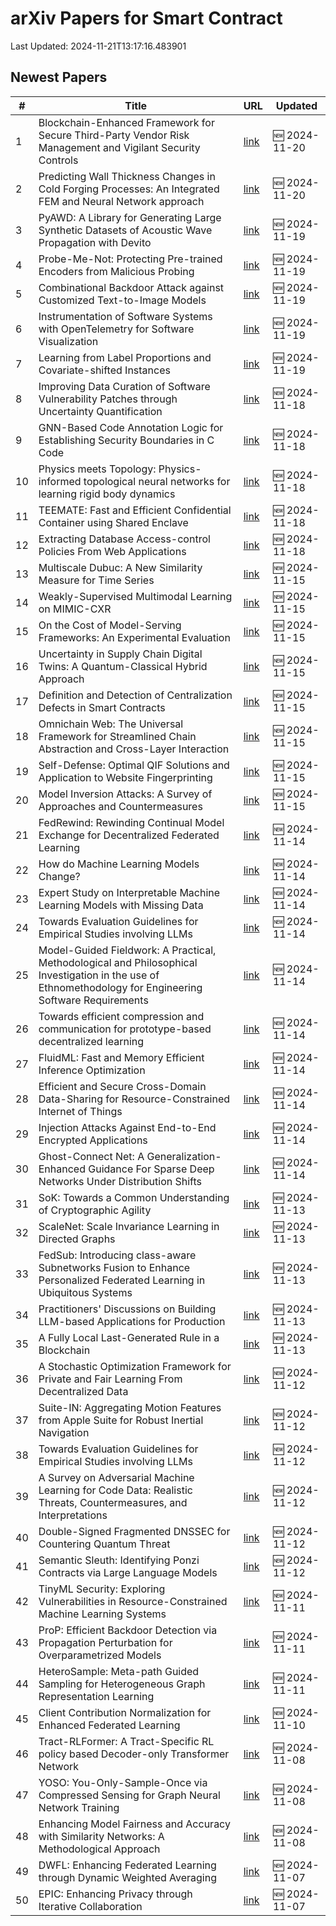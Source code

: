 # arXiv Papers for Smart Contract

Last Updated: 2024-11-21T13:17:16.483901

## Newest Papers

|\#|Title|URL|Updated|
|---|---|---|---|
|1|Blockchain-Enhanced Framework for Secure Third-Party Vendor Risk Management and Vigilant Security Controls|[link](http://arxiv.org/abs/2411.13447v1)|🆕 2024-11-20|
|2|Predicting Wall Thickness Changes in Cold Forging Processes: An Integrated FEM and Neural Network approach|[link](http://arxiv.org/abs/2411.13366v1)|🆕 2024-11-20|
|3|PyAWD: A Library for Generating Large Synthetic Datasets of Acoustic Wave Propagation with Devito|[link](http://arxiv.org/abs/2411.12636v1)|🆕 2024-11-19|
|4|Probe-Me-Not: Protecting Pre-trained Encoders from Malicious Probing|[link](http://arxiv.org/abs/2411.12508v1)|🆕 2024-11-19|
|5|Combinational Backdoor Attack against Customized Text-to-Image Models|[link](http://arxiv.org/abs/2411.12389v1)|🆕 2024-11-19|
|6|Instrumentation of Software Systems with OpenTelemetry for Software Visualization|[link](http://arxiv.org/abs/2411.12380v1)|🆕 2024-11-19|
|7|Learning from Label Proportions and Covariate-shifted Instances|[link](http://arxiv.org/abs/2411.12334v1)|🆕 2024-11-19|
|8|Improving Data Curation of Software Vulnerability Patches through Uncertainty Quantification|[link](http://arxiv.org/abs/2411.11659v1)|🆕 2024-11-18|
|9|GNN-Based Code Annotation Logic for Establishing Security Boundaries in C Code|[link](http://arxiv.org/abs/2411.11567v1)|🆕 2024-11-18|
|10|Physics meets Topology: Physics-informed topological neural networks for learning rigid body dynamics|[link](http://arxiv.org/abs/2411.11467v1)|🆕 2024-11-18|
|11|TEEMATE: Fast and Efficient Confidential Container using Shared Enclave|[link](http://arxiv.org/abs/2411.11423v1)|🆕 2024-11-18|
|12|Extracting Database Access-control Policies From Web Applications|[link](http://arxiv.org/abs/2411.11380v1)|🆕 2024-11-18|
|13|Multiscale Dubuc: A New Similarity Measure for Time Series|[link](http://arxiv.org/abs/2411.10418v1)|🆕 2024-11-15|
|14|Weakly-Supervised Multimodal Learning on MIMIC-CXR|[link](http://arxiv.org/abs/2411.10356v1)|🆕 2024-11-15|
|15|On the Cost of Model-Serving Frameworks: An Experimental Evaluation|[link](http://arxiv.org/abs/2411.10337v1)|🆕 2024-11-15|
|16|Uncertainty in Supply Chain Digital Twins: A Quantum-Classical Hybrid Approach|[link](http://arxiv.org/abs/2411.10254v1)|🆕 2024-11-15|
|17|Definition and Detection of Centralization Defects in Smart Contracts|[link](http://arxiv.org/abs/2411.10169v1)|🆕 2024-11-15|
|18|Omnichain Web: The Universal Framework for Streamlined Chain Abstraction and Cross-Layer Interaction|[link](http://arxiv.org/abs/2411.10132v1)|🆕 2024-11-15|
|19|Self-Defense: Optimal QIF Solutions and Application to Website Fingerprinting|[link](http://arxiv.org/abs/2411.10059v1)|🆕 2024-11-15|
|20|Model Inversion Attacks: A Survey of Approaches and Countermeasures|[link](http://arxiv.org/abs/2411.10023v1)|🆕 2024-11-15|
|21|FedRewind: Rewinding Continual Model Exchange for Decentralized Federated Learning|[link](http://arxiv.org/abs/2411.09842v1)|🆕 2024-11-14|
|22|How do Machine Learning Models Change?|[link](http://arxiv.org/abs/2411.09645v1)|🆕 2024-11-14|
|23|Expert Study on Interpretable Machine Learning Models with Missing Data|[link](http://arxiv.org/abs/2411.09591v1)|🆕 2024-11-14|
|24|Towards Evaluation Guidelines for Empirical Studies involving LLMs|[link](http://arxiv.org/abs/2411.07668v2)|🆕 2024-11-14|
|25|Model-Guided Fieldwork: A Practical, Methodological and Philosophical Investigation in the use of Ethnomethodology for Engineering Software Requirements|[link](http://arxiv.org/abs/2411.09303v1)|🆕 2024-11-14|
|26|Towards efficient compression and communication for prototype-based decentralized learning|[link](http://arxiv.org/abs/2411.09267v1)|🆕 2024-11-14|
|27|FluidML: Fast and Memory Efficient Inference Optimization|[link](http://arxiv.org/abs/2411.09242v1)|🆕 2024-11-14|
|28|Efficient and Secure Cross-Domain Data-Sharing for Resource-Constrained Internet of Things|[link](http://arxiv.org/abs/2411.09229v1)|🆕 2024-11-14|
|29|Injection Attacks Against End-to-End Encrypted Applications|[link](http://arxiv.org/abs/2411.09228v1)|🆕 2024-11-14|
|30|Ghost-Connect Net: A Generalization-Enhanced Guidance For Sparse Deep Networks Under Distribution Shifts|[link](http://arxiv.org/abs/2411.09199v1)|🆕 2024-11-14|
|31|SoK: Towards a Common Understanding of Cryptographic Agility|[link](http://arxiv.org/abs/2411.08781v1)|🆕 2024-11-13|
|32|ScaleNet: Scale Invariance Learning in Directed Graphs|[link](http://arxiv.org/abs/2411.08758v1)|🆕 2024-11-13|
|33|FedSub: Introducing class-aware Subnetworks Fusion to Enhance Personalized Federated Learning in Ubiquitous Systems|[link](http://arxiv.org/abs/2411.08699v1)|🆕 2024-11-13|
|34|Practitioners' Discussions on Building LLM-based Applications for Production|[link](http://arxiv.org/abs/2411.08574v1)|🆕 2024-11-13|
|35|A Fully Local Last-Generated Rule in a Blockchain|[link](http://arxiv.org/abs/2411.08439v1)|🆕 2024-11-13|
|36|A Stochastic Optimization Framework for Private and Fair Learning From Decentralized Data|[link](http://arxiv.org/abs/2411.07889v1)|🆕 2024-11-12|
|37|Suite-IN: Aggregating Motion Features from Apple Suite for Robust Inertial Navigation|[link](http://arxiv.org/abs/2411.07828v1)|🆕 2024-11-12|
|38|Towards Evaluation Guidelines for Empirical Studies involving LLMs|[link](http://arxiv.org/abs/2411.07668v1)|🆕 2024-11-12|
|39|A Survey on Adversarial Machine Learning for Code Data: Realistic Threats, Countermeasures, and Interpretations|[link](http://arxiv.org/abs/2411.07597v1)|🆕 2024-11-12|
|40|Double-Signed Fragmented DNSSEC for Countering Quantum Threat|[link](http://arxiv.org/abs/2411.07535v1)|🆕 2024-11-12|
|41|Semantic Sleuth: Identifying Ponzi Contracts via Large Language Models|[link](http://arxiv.org/abs/2411.07498v1)|🆕 2024-11-12|
|42|TinyML Security: Exploring Vulnerabilities in Resource-Constrained Machine Learning Systems|[link](http://arxiv.org/abs/2411.07114v1)|🆕 2024-11-11|
|43|ProP: Efficient Backdoor Detection via Propagation Perturbation for Overparametrized Models|[link](http://arxiv.org/abs/2411.07036v1)|🆕 2024-11-11|
|44|HeteroSample: Meta-path Guided Sampling for Heterogeneous Graph Representation Learning|[link](http://arxiv.org/abs/2411.07022v1)|🆕 2024-11-11|
|45|Client Contribution Normalization for Enhanced Federated Learning|[link](http://arxiv.org/abs/2411.06352v1)|🆕 2024-11-10|
|46|Tract-RLFormer: A Tract-Specific RL policy based Decoder-only Transformer Network|[link](http://arxiv.org/abs/2411.05757v1)|🆕 2024-11-08|
|47|YOSO: You-Only-Sample-Once via Compressed Sensing for Graph Neural Network Training|[link](http://arxiv.org/abs/2411.05693v1)|🆕 2024-11-08|
|48|Enhancing Model Fairness and Accuracy with Similarity Networks: A Methodological Approach|[link](http://arxiv.org/abs/2411.05648v1)|🆕 2024-11-08|
|49|DWFL: Enhancing Federated Learning through Dynamic Weighted Averaging|[link](http://arxiv.org/abs/2411.05173v1)|🆕 2024-11-07|
|50|EPIC: Enhancing Privacy through Iterative Collaboration|[link](http://arxiv.org/abs/2411.05167v1)|🆕 2024-11-07|
